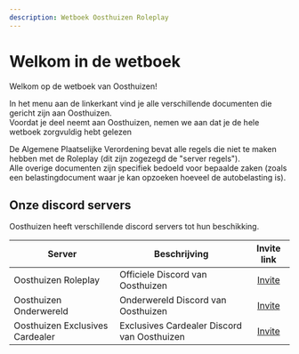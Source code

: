 ```yaml
---
description: Wetboek Oosthuizen Roleplay
---
```


# Welkom in de wetboek

Welkom op de wetboek van Oosthuizen!

In het menu aan de linkerkant vind je alle verschillende documenten die gericht zijn aan Oosthuizen.  
Voordat je deel neemt aan Oosthuizen, nemen we aan dat je de hele wetboek zorgvuldig hebt gelezen

De Algemene Plaatselijke Verordening bevat alle regels die niet te maken hebben met de Roleplay (dit zijn zogezegd de "server regels").  
Alle overige documenten zijn specifiek bedoeld voor bepaalde zaken (zoals een belastingdocument waar je kan opzoeken hoeveel de autobelasting is).

## Onze discord servers

Oosthuizen heeft verschillende discord servers tot hun beschikking.

| Server | Beschrijving | Invite link |
|--|--|:---:|
| Oosthuizen Roleplay | Officiele Discord van Oosthuizen | [Invite](https://discord.gg/oosthuizen) |
| Oosthuizen Onderwereld | Onderwereld Discord van Oosthuizen | [Invite](https://discord.gg/gxVjFs8Nm7) |
| Oosthuizen  Exclusives Cardealer |  Exclusives Cardealer Discord van Oosthuizen | [Invite](https://discord.gg/bvfT368R) |
